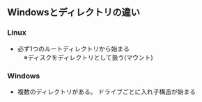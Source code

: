 ## Windowsとディレクトリの違い
### Linux
- 必ず1つのルートディレクトリから始まる  
　※ディスクをディレクトリとして扱う(マウント)


### Windows
- 複数のディレクトリがある。
  ドライブごとに入れ子構造が始まる
